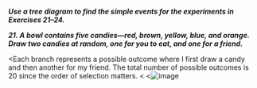 ***Use a tree diagram to find the simple events for the experiments in Exercises 21–24.***

***21. A bowl contains five candies—red, brown, yellow, blue, and orange. Draw two candies at random, one for you to eat, and one for a friend.***

<Each branch represents a possible outcome where I first draw a candy and then another for my friend. The total number of possible outcomes is 20 since the order of selection matters.
<
<![image](https://github.com/user-attachments/assets/08bd67dd-6ec4-4bbc-9661-4f2de0f15e3a)

